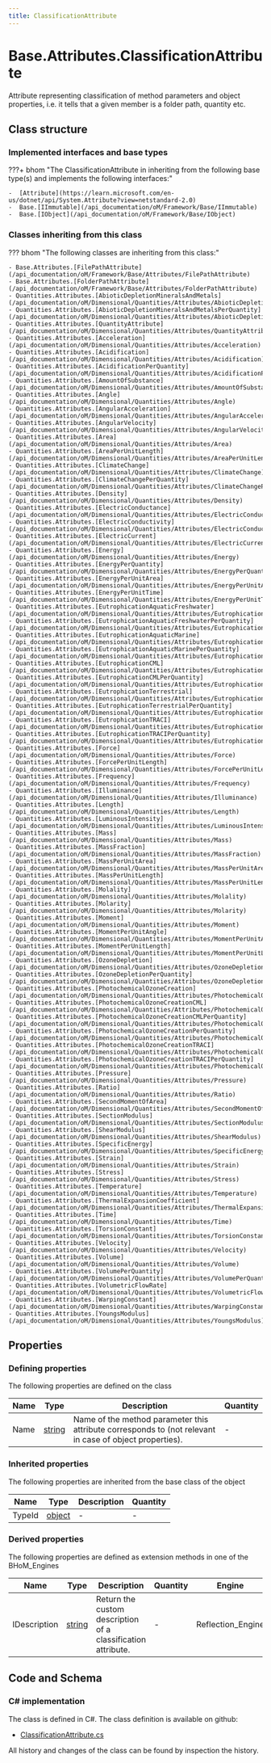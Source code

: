 ```yaml
---
title: ClassificationAttribute
---
```


# Base.Attributes.ClassificationAttribute

Attribute representing classification of method parameters and object properties, i.e. it tells that a given member is a folder path, quantity etc.

## Class structure

### Implemented interfaces and base types

???+ bhom "The ClassificationAttribute in inheriting from the following base type(s) and implements the following interfaces:"

    -  [Attribute](https://learn.microsoft.com/en-us/dotnet/api/System.Attribute?view=netstandard-2.0)
    -  Base.[IImmutable](/api_documentation/oM/Framework/Base/IImmutable)
    -  Base.[IObject](/api_documentation/oM/Framework/Base/IObject)


### Classes inheriting from this class

??? bhom "The following classes are inheriting from this class:"

    - Base.Attributes.[FilePathAttribute](/api_documentation/oM/Framework/Base/Attributes/FilePathAttribute)
    - Base.Attributes.[FolderPathAttribute](/api_documentation/oM/Framework/Base/Attributes/FolderPathAttribute)
    - Quantities.Attributes.[AbioticDepletionMineralsAndMetals](/api_documentation/oM/Dimensional/Quantities/Attributes/AbioticDepletionMineralsAndMetals)
    - Quantities.Attributes.[AbioticDepletionMineralsAndMetalsPerQuantity](/api_documentation/oM/Dimensional/Quantities/Attributes/AbioticDepletionMineralsAndMetalsPerQuantity)
    - Quantities.Attributes.[QuantityAttribute](/api_documentation/oM/Dimensional/Quantities/Attributes/QuantityAttribute)
    - Quantities.Attributes.[Acceleration](/api_documentation/oM/Dimensional/Quantities/Attributes/Acceleration)
    - Quantities.Attributes.[Acidification](/api_documentation/oM/Dimensional/Quantities/Attributes/Acidification)
    - Quantities.Attributes.[AcidificationPerQuantity](/api_documentation/oM/Dimensional/Quantities/Attributes/AcidificationPerQuantity)
    - Quantities.Attributes.[AmountOfSubstance](/api_documentation/oM/Dimensional/Quantities/Attributes/AmountOfSubstance)
    - Quantities.Attributes.[Angle](/api_documentation/oM/Dimensional/Quantities/Attributes/Angle)
    - Quantities.Attributes.[AngularAcceleration](/api_documentation/oM/Dimensional/Quantities/Attributes/AngularAcceleration)
    - Quantities.Attributes.[AngularVelocity](/api_documentation/oM/Dimensional/Quantities/Attributes/AngularVelocity)
    - Quantities.Attributes.[Area](/api_documentation/oM/Dimensional/Quantities/Attributes/Area)
    - Quantities.Attributes.[AreaPerUnitLength](/api_documentation/oM/Dimensional/Quantities/Attributes/AreaPerUnitLength)
    - Quantities.Attributes.[ClimateChange](/api_documentation/oM/Dimensional/Quantities/Attributes/ClimateChange)
    - Quantities.Attributes.[ClimateChangePerQuantity](/api_documentation/oM/Dimensional/Quantities/Attributes/ClimateChangePerQuantity)
    - Quantities.Attributes.[Density](/api_documentation/oM/Dimensional/Quantities/Attributes/Density)
    - Quantities.Attributes.[ElectricConductance](/api_documentation/oM/Dimensional/Quantities/Attributes/ElectricConductance)
    - Quantities.Attributes.[ElectricConductivity](/api_documentation/oM/Dimensional/Quantities/Attributes/ElectricConductivity)
    - Quantities.Attributes.[ElectricCurrent](/api_documentation/oM/Dimensional/Quantities/Attributes/ElectricCurrent)
    - Quantities.Attributes.[Energy](/api_documentation/oM/Dimensional/Quantities/Attributes/Energy)
    - Quantities.Attributes.[EnergyPerQuantity](/api_documentation/oM/Dimensional/Quantities/Attributes/EnergyPerQuantity)
    - Quantities.Attributes.[EnergyPerUnitArea](/api_documentation/oM/Dimensional/Quantities/Attributes/EnergyPerUnitArea)
    - Quantities.Attributes.[EnergyPerUnitTime](/api_documentation/oM/Dimensional/Quantities/Attributes/EnergyPerUnitTime)
    - Quantities.Attributes.[EutrophicationAquaticFreshwater](/api_documentation/oM/Dimensional/Quantities/Attributes/EutrophicationAquaticFreshwater)
    - Quantities.Attributes.[EutrophicationAquaticFreshwaterPerQuantity](/api_documentation/oM/Dimensional/Quantities/Attributes/EutrophicationAquaticFreshwaterPerQuantity)
    - Quantities.Attributes.[EutrophicationAquaticMarine](/api_documentation/oM/Dimensional/Quantities/Attributes/EutrophicationAquaticMarine)
    - Quantities.Attributes.[EutrophicationAquaticMarinePerQuantity](/api_documentation/oM/Dimensional/Quantities/Attributes/EutrophicationAquaticMarinePerQuantity)
    - Quantities.Attributes.[EutrophicationCML](/api_documentation/oM/Dimensional/Quantities/Attributes/EutrophicationCML)
    - Quantities.Attributes.[EutrophicationCMLPerQuantity](/api_documentation/oM/Dimensional/Quantities/Attributes/EutrophicationCMLPerQuantity)
    - Quantities.Attributes.[EutrophicationTerrestrial](/api_documentation/oM/Dimensional/Quantities/Attributes/EutrophicationTerrestrial)
    - Quantities.Attributes.[EutrophicationTerrestrialPerQuantity](/api_documentation/oM/Dimensional/Quantities/Attributes/EutrophicationTerrestrialPerQuantity)
    - Quantities.Attributes.[EutrophicationTRACI](/api_documentation/oM/Dimensional/Quantities/Attributes/EutrophicationTRACI)
    - Quantities.Attributes.[EutrophicationTRACIPerQuantity](/api_documentation/oM/Dimensional/Quantities/Attributes/EutrophicationTRACIPerQuantity)
    - Quantities.Attributes.[Force](/api_documentation/oM/Dimensional/Quantities/Attributes/Force)
    - Quantities.Attributes.[ForcePerUnitLength](/api_documentation/oM/Dimensional/Quantities/Attributes/ForcePerUnitLength)
    - Quantities.Attributes.[Frequency](/api_documentation/oM/Dimensional/Quantities/Attributes/Frequency)
    - Quantities.Attributes.[Illuminance](/api_documentation/oM/Dimensional/Quantities/Attributes/Illuminance)
    - Quantities.Attributes.[Length](/api_documentation/oM/Dimensional/Quantities/Attributes/Length)
    - Quantities.Attributes.[LuminousIntensity](/api_documentation/oM/Dimensional/Quantities/Attributes/LuminousIntensity)
    - Quantities.Attributes.[Mass](/api_documentation/oM/Dimensional/Quantities/Attributes/Mass)
    - Quantities.Attributes.[MassFraction](/api_documentation/oM/Dimensional/Quantities/Attributes/MassFraction)
    - Quantities.Attributes.[MassPerUnitArea](/api_documentation/oM/Dimensional/Quantities/Attributes/MassPerUnitArea)
    - Quantities.Attributes.[MassPerUnitLength](/api_documentation/oM/Dimensional/Quantities/Attributes/MassPerUnitLength)
    - Quantities.Attributes.[Molality](/api_documentation/oM/Dimensional/Quantities/Attributes/Molality)
    - Quantities.Attributes.[Molarity](/api_documentation/oM/Dimensional/Quantities/Attributes/Molarity)
    - Quantities.Attributes.[Moment](/api_documentation/oM/Dimensional/Quantities/Attributes/Moment)
    - Quantities.Attributes.[MomentPerUnitAngle](/api_documentation/oM/Dimensional/Quantities/Attributes/MomentPerUnitAngle)
    - Quantities.Attributes.[MomentPerUnitLength](/api_documentation/oM/Dimensional/Quantities/Attributes/MomentPerUnitLength)
    - Quantities.Attributes.[OzoneDepletion](/api_documentation/oM/Dimensional/Quantities/Attributes/OzoneDepletion)
    - Quantities.Attributes.[OzoneDepletionPerQuantity](/api_documentation/oM/Dimensional/Quantities/Attributes/OzoneDepletionPerQuantity)
    - Quantities.Attributes.[PhotochemicalOzoneCreation](/api_documentation/oM/Dimensional/Quantities/Attributes/PhotochemicalOzoneCreation)
    - Quantities.Attributes.[PhotochemicalOzoneCreationCML](/api_documentation/oM/Dimensional/Quantities/Attributes/PhotochemicalOzoneCreationCML)
    - Quantities.Attributes.[PhotochemicalOzoneCreationCMLPerQuantity](/api_documentation/oM/Dimensional/Quantities/Attributes/PhotochemicalOzoneCreationCMLPerQuantity)
    - Quantities.Attributes.[PhotochemicalOzoneCreationPerQuantity](/api_documentation/oM/Dimensional/Quantities/Attributes/PhotochemicalOzoneCreationPerQuantity)
    - Quantities.Attributes.[PhotochemicalOzoneCreationTRACI](/api_documentation/oM/Dimensional/Quantities/Attributes/PhotochemicalOzoneCreationTRACI)
    - Quantities.Attributes.[PhotochemicalOzoneCreationTRACIPerQuantity](/api_documentation/oM/Dimensional/Quantities/Attributes/PhotochemicalOzoneCreationTRACIPerQuantity)
    - Quantities.Attributes.[Pressure](/api_documentation/oM/Dimensional/Quantities/Attributes/Pressure)
    - Quantities.Attributes.[Ratio](/api_documentation/oM/Dimensional/Quantities/Attributes/Ratio)
    - Quantities.Attributes.[SecondMomentOfArea](/api_documentation/oM/Dimensional/Quantities/Attributes/SecondMomentOfArea)
    - Quantities.Attributes.[SectionModulus](/api_documentation/oM/Dimensional/Quantities/Attributes/SectionModulus)
    - Quantities.Attributes.[ShearModulus](/api_documentation/oM/Dimensional/Quantities/Attributes/ShearModulus)
    - Quantities.Attributes.[SpecificEnergy](/api_documentation/oM/Dimensional/Quantities/Attributes/SpecificEnergy)
    - Quantities.Attributes.[Strain](/api_documentation/oM/Dimensional/Quantities/Attributes/Strain)
    - Quantities.Attributes.[Stress](/api_documentation/oM/Dimensional/Quantities/Attributes/Stress)
    - Quantities.Attributes.[Temperature](/api_documentation/oM/Dimensional/Quantities/Attributes/Temperature)
    - Quantities.Attributes.[ThermalExpansionCoefficient](/api_documentation/oM/Dimensional/Quantities/Attributes/ThermalExpansionCoefficient)
    - Quantities.Attributes.[Time](/api_documentation/oM/Dimensional/Quantities/Attributes/Time)
    - Quantities.Attributes.[TorsionConstant](/api_documentation/oM/Dimensional/Quantities/Attributes/TorsionConstant)
    - Quantities.Attributes.[Velocity](/api_documentation/oM/Dimensional/Quantities/Attributes/Velocity)
    - Quantities.Attributes.[Volume](/api_documentation/oM/Dimensional/Quantities/Attributes/Volume)
    - Quantities.Attributes.[VolumePerQuantity](/api_documentation/oM/Dimensional/Quantities/Attributes/VolumePerQuantity)
    - Quantities.Attributes.[VolumetricFlowRate](/api_documentation/oM/Dimensional/Quantities/Attributes/VolumetricFlowRate)
    - Quantities.Attributes.[WarpingConstant](/api_documentation/oM/Dimensional/Quantities/Attributes/WarpingConstant)
    - Quantities.Attributes.[YoungsModulus](/api_documentation/oM/Dimensional/Quantities/Attributes/YoungsModulus)


## Properties



### Defining properties

The following properties are defined on the class

| Name             | Type             | Description      | Quantity         |
|------------------|------------------|------------------|------------------|
| Name | [string](https://learn.microsoft.com/en-us/dotnet/api/System.String?view=netstandard-2.0) | Name of the method parameter this attribute corresponds to (not relevant in case of object properties). | - |


### Inherited properties
The following properties are inherited from the base class of the object

| Name             | Type             | Description      | Quantity         |
|------------------|------------------|------------------|------------------|
| TypeId | [object](https://learn.microsoft.com/en-us/dotnet/api/System.Object?view=netstandard-2.0) | - | - |


### Derived properties

The following properties are defined as extension methods in one of the BHoM_Engines

| Name             | Type             | Description      | Quantity         | Engine           |
|------------------|------------------|------------------|------------------|------------------|
| IDescription | [string](https://learn.microsoft.com/en-us/dotnet/api/System.String?view=netstandard-2.0) | Return the custom description of a classification attribute. | - | Reflection_Engine |


## Code and Schema

### C# implementation

The class is defined in C#. The class definition is available on github:

- [ClassificationAttribute.cs](https://github.com/BHoM/BHoM/blob/develop/BHoM/Attributes\ClassificationAttribute.cs)

All history and changes of the class can be found by inspection the history.
